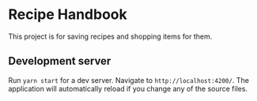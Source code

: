 # Recipe Handbook

This project is for saving recipes and shopping items for them.

## Development server

Run `yarn start` for a dev server. Navigate to `http://localhost:4200/`. The application will automatically reload if you change any of the source files.
